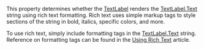 This property determines whether the [TextLabel](https://developer.roblox.com/en-us/api-reference/class/TextLabel) renders the [TextLabel.Text](https://developer.roblox.com/en-us/api-reference/property/TextLabel/Text) string using rich text formatting. Rich text uses simple markup tags to style sections of the string in bold, italics, specific colors, and more.

To use rich text, simply include formatting tags in the [TextLabel.Text](https://developer.roblox.com/en-us/api-reference/property/TextLabel/Text) string. Reference on formatting tags can be found in the [Using Rich Text](https://developer.roblox.com/en-us/articles/gui-rich-text) article.